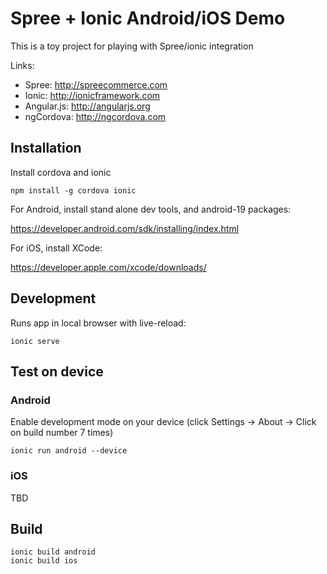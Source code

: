 # Spree + Ionic Android/iOS Demo

This is a toy project for playing with Spree/ionic integration

Links:

- Spree: http://spreecommerce.com
- Ionic: http://ionicframework.com
- Angular.js: http://angularjs.org
- ngCordova: http://ngcordova.com

## Installation

Install cordova and ionic

```
npm install -g cordova ionic
```

For Android, install stand alone dev tools, and android-19 packages:

https://developer.android.com/sdk/installing/index.html

For iOS, install XCode:

https://developer.apple.com/xcode/downloads/

## Development

Runs app in local browser with live-reload:

```
ionic serve
```

## Test on device

### Android

Enable development mode on your device (click Settings -> About -> Click on build number 7 times)

```
ionic run android --device
```

### iOS

TBD

## Build

```
ionic build android
ionic build ios
```
